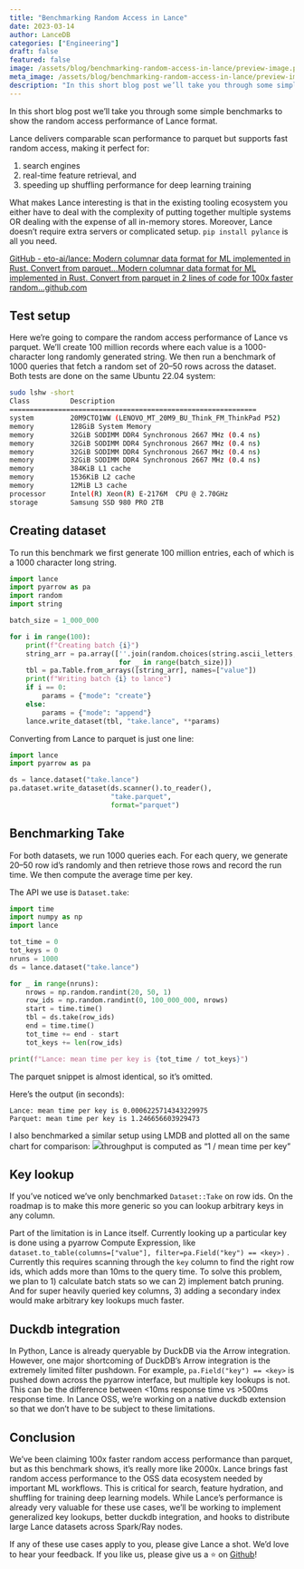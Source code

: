 ```yaml
---
title: "Benchmarking Random Access in Lance"
date: 2023-03-14
author: LanceDB
categories: ["Engineering"]
draft: false
featured: false
image: /assets/blog/benchmarking-random-access-in-lance/preview-image.png
meta_image: /assets/blog/benchmarking-random-access-in-lance/preview-image.png
description: "In this short blog post we’ll take you through some simple benchmarks to show the random access performance of Lance format. Get practical steps and examples from 'Benchmarking random access in Lance'."
---
```


In this short blog post we’ll take you through some simple benchmarks to show the random access performance of Lance format.

Lance delivers comparable scan performance to parquet but supports fast random access, making it perfect for:

1. search engines
2. real-time feature retrieval, and
3. speeding up shuffling performance for deep learning training

What makes Lance interesting is that in the existing tooling ecosystem you either have to deal with the complexity of putting together multiple systems OR dealing with the expense of all in-memory stores. Moreover, Lance doesn’t require extra servers or complicated setup. `pip install pylance` is all you need.

[GitHub - eto-ai/lance: Modern columnar data format for ML implemented in Rust. Convert from parquet…Modern columnar data format for ML implemented in Rust. Convert from parquet in 2 lines of code for 100x faster random…github.com](https://github.com/eto-ai/lance?source=post_page-----ed690757a826--------------------------------)

## Test setup

Here we’re going to compare the random access performance of Lance vs parquet. We’ll create 100 million records where each value is a 1000-character long randomly generated string. We then run a benchmark of 1000 queries that fetch a random set of 20–50 rows across the dataset. Both tests are done on the same Ubuntu 22.04 system:

```bash
sudo lshw -short
Class          Description
=============================================================
system         20M9CTO1WW (LENOVO_MT_20M9_BU_Think_FM_ThinkPad P52)
memory         128GiB System Memory
memory         32GiB SODIMM DDR4 Synchronous 2667 MHz (0.4 ns)
memory         32GiB SODIMM DDR4 Synchronous 2667 MHz (0.4 ns)
memory         32GiB SODIMM DDR4 Synchronous 2667 MHz (0.4 ns)
memory         32GiB SODIMM DDR4 Synchronous 2667 MHz (0.4 ns)
memory         384KiB L1 cache
memory         1536KiB L2 cache
memory         12MiB L3 cache
processor      Intel(R) Xeon(R) E-2176M  CPU @ 2.70GHz
storage        Samsung SSD 980 PRO 2TB
```

## Creating dataset

To run this benchmark we first generate 100 million entries, each of which is a 1000 character long string.

```python
import lance
import pyarrow as pa
import random
import string

batch_size = 1_000_000

for i in range(100):
    print(f"Creating batch {i}")
    string_arr = pa.array([''.join(random.choices(string.ascii_letters, k=1_000))
                           for _ in range(batch_size)])
    tbl = pa.Table.from_arrays([string_arr], names=["value"])
    print(f"Writing batch {i} to lance")
    if i == 0:
        params = {"mode": "create"}
    else:
        params = {"mode": "append"}
    lance.write_dataset(tbl, "take.lance", **params)
```

Converting from Lance to parquet is just one line:

```python
import lance
import pyarrow as pa

ds = lance.dataset("take.lance")
pa.dataset.write_dataset(ds.scanner().to_reader(),
                         "take.parquet",
                         format="parquet")
```

## Benchmarking Take

For both datasets, we run 1000 queries each. For each query, we generate 20–50 row id’s randomly and then retrieve those rows and record the run time. We then compute the average time per key.

The API we use is `Dataset.take`:

```python
import time
import numpy as np
import lance

tot_time = 0
tot_keys = 0
nruns = 1000
ds = lance.dataset("take.lance")

for _ in range(nruns):
    nrows = np.random.randint(20, 50, 1)
    row_ids = np.random.randint(0, 100_000_000, nrows)
    start = time.time()
    tbl = ds.take(row_ids)
    end = time.time()
    tot_time += end - start
    tot_keys += len(row_ids)

print(f"Lance: mean time per key is {tot_time / tot_keys}")
```

The parquet snippet is almost identical, so it’s omitted.

Here’s the output (in seconds):

    Lance: mean time per key is 0.0006225714343229975
    Parquet: mean time per key is 1.246656603929473

I also benchmarked a similar setup using LMDB and plotted all on the same chart for comparison:
![](/assets/blog/benchmarking-random-access-in-lance/1*CgLqW9c8Q8UMEBWgvBI17Q.png)throughput is computed as “1 / mean time per key”
## Key lookup

If you’ve noticed we’ve only benchmarked `Dataset::Take` on row ids. On the roadmap is to make this more generic so you can lookup arbitrary keys in any column.

Part of the limitation is in Lance itself. Currently looking up a particular key is done using a pyarrow Compute Expression, like `dataset.to_table(columns=["value"], filter=pa.Field("key") == <key>)` . Currently this requires scanning through the `key` column to find the right row ids, which adds more than 10ms to the query time. To solve this problem, we plan to 1) calculate batch stats so we can 2) implement batch pruning. And for super heavily queried key columns, 3) adding a secondary index would make arbitrary key lookups much faster.

## Duckdb integration

In Python, Lance is already queryable by DuckDB via the Arrow integration. However, one major shortcoming of DuckDB’s Arrow integration is the extremely limited filter pushdown. For example, `pa.Field("key") == <key>` is pushed down across the pyarrow interface, but multiple key lookups is not. This can be the difference between <10ms response time vs >500ms response time. In Lance OSS, we’re working on a native duckdb extension so that we don’t have to be subject to these limitations.

## Conclusion

We’ve been claiming 100x faster random access performance than parquet, but as this benchmark shows, it’s really more like 2000x. Lance brings fast random access performance to the OSS data ecosystem needed by important ML workflows. This is critical for search, feature hydration, and shuffling for training deep learning models. While Lance’s performance is already very valuable for these use cases, we’ll be working to implement generalized key lookups, better duckdb integration, and hooks to distribute large Lance datasets across Spark/Ray nodes.

If any of these use cases apply to you, please give Lance a shot. We’d love to hear your feedback. If you like us, please give us a ⭐ on [️Github](http://github.com/eto-ai/lance)!
